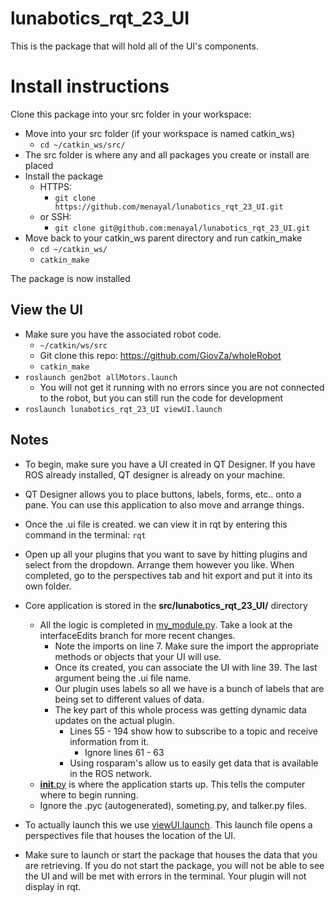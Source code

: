 
# lunabotics_rqt_23_UI

This is the package that will hold all of the UI's components. 


# Install instructions

Clone this package into your src folder in your workspace:
	
 - Move into your src folder (if your workspace is named catkin_ws)
	 - `cd ~/catkin_ws/src/`
 - The src folder is where any and all packages you create or install are placed
 -	Install the package
	 -	HTTPS:
		 -	`git clone https://github.com/menayal/lunabotics_rqt_23_UI.git`
	 -	or SSH:
		 -	`git clone git@github.com:menayal/lunabotics_rqt_23_UI.git`
 -	Move back to your catkin_ws parent directory and run catkin_make
	 -	`cd ~/catkin_ws/`
	 -	`catkin_make`

The package is now installed


## View the UI

-  Make sure you have the associated robot code.
	- `~/catkin/ws/src`
	- Git clone this repo: https://github.com/GiovZa/wholeRobot     
	- `catkin_make`
- `roslaunch gen2bot allMotors.launch`
	- You will not get it running with no errors since you are not connected to the robot, but you can still run the code for development
-  `roslaunch lunabotics_rqt_23_UI viewUI.launch`


## Notes

* To begin, make sure you have a UI created in QT Designer. If you have ROS already installed, QT designer is already on your machine. 
* QT Designer allows you to place buttons, labels, forms, etc.. onto a pane. You can use this application to also move and arrange things. 
* Once the .ui file is created. we can view it in rqt by entering this command in the terminal:
		`rqt`
* Open up all your plugins that you want to save by hitting plugins and select from the dropdown. Arrange them however you like. When completed, go to the perspectives tab and hit export and put it into its own folder. 

* Core application is stored in the **src/lunabotics_rqt_23_UI/** directory
	* All the logic is completed in [my_module.py](https://github.com/menayal/lunabotics_rqt_23_UI/blob/interfaceEdits/src/lunabotics_rqt_23_UI/my_module.py). Take a look at the interfaceEdits branch for more recent changes. 
		* Note the imports on line 7. Make sure the import the appropriate methods or objects that your UI will use. 
		* Once its created, you can associate the UI with line 39. The last argument being the .ui file name. 
		* Our plugin uses labels so all we have is a bunch of labels that are being set to different values of data. 
		* The key part of this whole process was getting dynamic data updates on the actual plugin. 
			* Lines 55 - 194 show how to subscribe to a topic and receive information from it. 
				* Ignore lines 61 - 63
			* Using rosparam's allow us to easily get data that is available in the ROS network. 
	* [__init__.py](https://github.com/menayal/lunabotics_rqt_23_UI/blob/interfaceEdits/src/lunabotics_rqt_23_UI/__init__.py) is where the application starts up. This tells the computer where to begin running.
	* Ignore the .pyc (autogenerated), someting.py, and talker.py files. 

* To actually launch this we use [viewUI.launch](https://github.com/menayal/lunabotics_rqt_23_UI/blob/main/launch/viewUI.launch). This launch file opens a perspectives file that houses the location of the UI. 
* Make sure to launch or start the package that houses the data that you are retrieving. If you do not start the package, you will not be able to see the UI and will be met with errors in the terminal. Your plugin will not display in rqt.  


